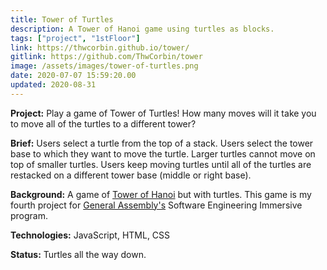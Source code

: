```yaml
---
title: Tower of Turtles
description: A Tower of Hanoi game using turtles as blocks.
tags: ["project", "1stFloor"]
link: https://thwcorbin.github.io/tower/
gitlink: https://github.com/ThwCorbin/tower
image: /assets/images/tower-of-turtles.png
date: 2020-07-07 15:59:20.00
updated: 2020-08-31
---
```


**Project:** Play a game of Tower of Turtles! How many moves will it take you to move all of the turtles to a different tower?

**Brief:** Users select a turtle from the top of a stack. Users select the tower base to which they want to move the turtle. Larger turtles cannot move on top of smaller turtles. Users keep moving turtles until all of the turtles are restacked on a different tower base (middle or right base).

**Background:** A game of [Tower of Hanoi](https://en.wikipedia.org/wiki/Tower_of_Hanoi, "Wikipedia entry for Tower of Hanoi") but with turtles. This game is my fourth project for [General Assembly's](https://generalassemb.ly/ "General Assembly homepage") Software Engineering Immersive program.

**Technologies:** JavaScript, HTML, CSS

**Status:** Turtles all the way down.
